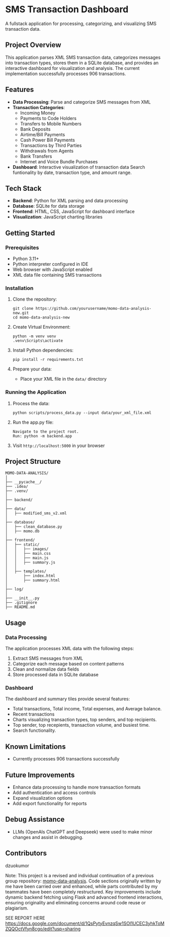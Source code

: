 # SMS Transaction Dashboard

A fullstack application for processing, categorizing, and visualizing SMS transaction data.

## Project Overview

This application parses XML SMS transaction data, categorizes messages into transaction types, stores them in a SQLite database, and provides an interactive dashboard for visualization and analysis. The current implementation successfully processes 906 transactions.

## Features

- **Data Processing**: Parse and categorize SMS messages from XML
- **Transaction Categories**:
  - Incoming Money
  - Payments to Code Holders
  - Transfers to Mobile Numbers
  - Bank Deposits
  - Airtime/Bill Payments
  - Cash Power Bill Payments
  - Transactions by Third Parties
  - Withdrawals from Agents
  - Bank Transfers
  - Internet and Voice Bundle Purchases
- **Dashboard**: Interactive visualization of transaction data
                 Search funtionality by date, transaction type, and amount range.

## Tech Stack

- **Backend**: Python for XML parsing and data processing
- **Database**: SQLite for data storage
- **Frontend**: HTML, CSS, JavaScript for dashboard interface
- **Visualization**: JavaScript charting libraries

## Getting Started

### Prerequisites

- Python 3.11+
- Python interpreter configured in IDE
- Web browser with JavaScript enabled
- XML data file containing SMS transactions

### Installation

1. Clone the repository:
   ```
   git clone https://github.com/yourusername/momo-data-analysis-new.git
   cd momo-data-analysis-new
   ```
   
2. Create Virtual Environment:
   ```
   python -m venv venv
   .venv\Scripts\activate
   ```

3. Install Python dependencies:
   ```
   pip install -r requirements.txt
   ```

4. Prepare your data:
   - Place your XML file in the `data/` directory

### Running the Application

1. Process the data:
   ```
   python scripts/process_data.py --input data/your_xml_file.xml
   ```

2. Run the app.py file:
   ```
   Navigate to the project root.
   Run: python -m backend.app 
   ```

3. Visit `http://localhost:5000` in your browser

## Project Structure

```
MOMO-DATA-ANALYSIS/
│
├── __pycache__/
├── .idea/
├── .venv/
│
├── backend/
│
├── data/
│   ├── modified_sms_v2.xml
│
├── database/
│   ├── clean_database.py
│   ├── momo.db
│
├── frontend/
│   ├── static/
│   │   ├── images/
│   │   ├── main.css
│   │   ├── main.js
│   │   ├── summary.js
│   │
│   ├── templates/
│       ├── index.html
│       ├── summary.html
│
├── log/
│
├── __init__.py
├── .gitignore
├── README.md

```

## Usage

### Data Processing

The application processes XML data with the following steps:
1. Extract SMS messages from XML
2. Categorize each message based on content patterns
3. Clean and normalize data fields
4. Store processed data in SQLite database

### Dashboard

The dashboard and summary tiles provide several features:
- Total transactions, Total income, Total expenses, and Average balance.
- Recent transactions
- Charts visualizing transaction types, top senders, and top recipients.
- Top sender, top recepients, transaction volume, and busiest time.
- Search functionality.

## Known Limitations

- Currently processes 906 transactions successfully

## Future Improvements

- Enhance data processing to handle more transaction formats
- Add authentication and access controls
- Expand visualization options
- Add export functionality for reports

## Debug Assistance
- LLMs (OpenAIs ChatGPT and Deepseek) were used to make minor changes and assist in debugging.

## Contributors

dzuokumor

Note: This project is a revised and individual continuation of a previous group repository: [momo-data-analysis](https://github.com/dzuokumor/momo-data-analysis). Code sections originally written by me have been carried over and enhanced, while parts contributed by my teammates have been completely restructured. Key improvements include dynamic backend fetching using Flask and advanced frontend interactions, ensuring originality and eliminating concerns around code reuse or plagiarism.

SEE REPORT HERE
https://docs.google.com/document/d/1QsPytyEvnzqSw1SOl1UCEC3yhkToMZQQOctVfyn8cgo/edit?usp=sharing
